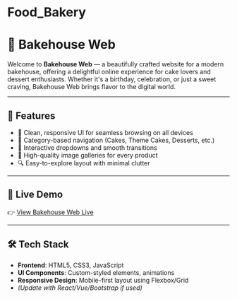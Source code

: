 # Food_Bakery

# 🎂 Bakehouse Web

Welcome to **Bakehouse Web** — a beautifully crafted website for a modern bakehouse, offering a delightful online experience for cake lovers and dessert enthusiasts. Whether it's a birthday, celebration, or just a sweet craving, Bakehouse Web brings flavor to the digital world.

---

## 🌟 Features

- 🍰 Clean, responsive UI for seamless browsing on all devices
- 🧁 Category-based navigation (Cakes, Theme Cakes, Desserts, etc.)
- 🎉 Interactive dropdowns and smooth transitions
- 📸 High-quality image galleries for every product
- 🔍 Easy-to-explore layout with minimal clutter

---

## 🚀 Live Demo

👉 [View Bakehouse Web Live](https://bakehouse-web.netlify.app/)  

---

## 🛠️ Tech Stack

- **Frontend**: HTML5, CSS3, JavaScript  
- **UI Components**: Custom-styled elements, animations  
- **Responsive Design**: Mobile-first layout using Flexbox/Grid  
- *(Update with React/Vue/Bootstrap if used)*
